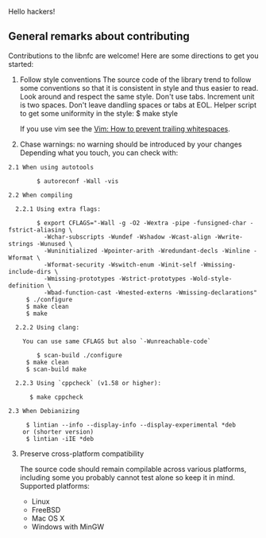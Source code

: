 Hello hackers!

General remarks about contributing
----------------------------------

Contributions to the libnfc are welcome!
Here are some directions to get you started:

  1. Follow style conventions
     The source code of the library trend to follow some conventions so that it
     is consistent in style and thus easier to read.
     Look around and respect the same style.
     Don't use tabs. Increment unit is two spaces.
     Don't leave dandling spaces or tabs at EOL.
     Helper script to get some uniformity in the style:
     $ make style

     If you use vim see the [Vim: How to prevent trailing whitespaces](http://www.carbon-project.org/Vim__How_to_prevent_trailing_whitespaces.html).

  2. Chase warnings: no warning should be introduced by your changes
  Depending what you touch, you can check with:

    2.1 When using autotools

            $ autoreconf -Wall -vis

    2.2 When compiling

      2.2.1 Using extra flags:

            $ export CFLAGS="-Wall -g -O2 -Wextra -pipe -funsigned-char -fstrict-aliasing \
              -Wchar-subscripts -Wundef -Wshadow -Wcast-align -Wwrite-strings -Wunused \
              -Wuninitialized -Wpointer-arith -Wredundant-decls -Winline -Wformat \
              -Wformat-security -Wswitch-enum -Winit-self -Wmissing-include-dirs \
              -Wmissing-prototypes -Wstrict-prototypes -Wold-style-definition \
              -Wbad-function-cast -Wnested-externs -Wmissing-declarations"
         $ ./configure
         $ make clean
         $ make

      2.2.2 Using clang:

        You can use same CFLAGS but also `-Wunreachable-code`

            $ scan-build ./configure
         $ make clean
         $ scan-build make

      2.2.3 Using `cppcheck` (v1.58 or higher):

          $ make cppcheck

    2.3 When Debianizing

         $ lintian --info --display-info --display-experimental *deb
        or (shorter version)
         $ lintian -iIE *deb

  3. Preserve cross-platform compatibility

     The source code should remain compilable across various platforms,
     including some you probably cannot test alone so keep it in mind.
     Supported platforms:

     - Linux
     - FreeBSD
     - Mac OS X
     - Windows with MinGW
